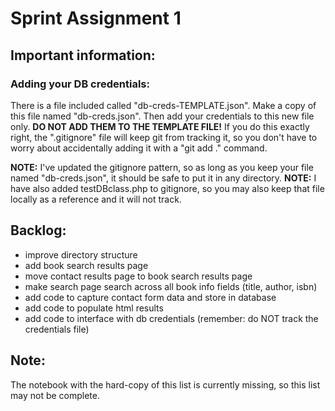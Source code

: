 # Sprint Assignment 1

## Important information:

### Adding your DB credentials:

There is a file included called "db-creds-TEMPLATE.json". Make a copy of this file named "db-creds.json". Then add your credentials to this new file only. 
**DO NOT ADD THEM TO THE TEMPLATE FILE!** If you do this exactly right, the ".gitignore" file will keep git from tracking it, so you don't have to worry about 
accidentally adding it with a "git add ." command.

**NOTE:** I've updated the gitignore pattern, so as long as you keep your file named "db-creds.json", it should be safe to put it in any directory.
**NOTE:** I have also added testDBclass.php to gitignore, so you may also keep that file locally as a reference and it will not track.

## Backlog:

- improve directory structure
- add book search results page
- move contact results page to book search results page
- make search page search across all book info fields (title, author, isbn)
- add code to capture contact form data and store in database
- add code to populate html results
- add code to interface with db credentials (remember: do NOT track the credentials file)

## Note:

The notebook with the hard-copy of this list is currently missing, so this list may not be complete.
